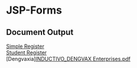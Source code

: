 # JSP-Forms
## Document Output

[Simple Register](https://github.com/Razuto/JSP-Forms/files/10971606/INDUCTIVO_DATABASE.PROGRAM1.pdf) <br />
[Student Register](https://github.com/Razuto/JSP-Forms/files/10971608/INDUCTIVO_FINALS.QUIZ2.pdf) <br />
[Dengvaxia][INDUCTIVO_DENGVAX Enterprises.pdf](https://github.com/Razuto/JSP-Forms/files/10971840/INDUCTIVO_DENGVAX.Enterprises.pdf)

